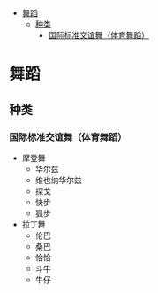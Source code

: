 <!-- TOC -->

- [舞蹈](#舞蹈)
    - [种类](#种类)
        - [国际标准交谊舞（体育舞蹈）](#国际标准交谊舞体育舞蹈)

<!-- /TOC -->

# 舞蹈

## 种类

### 国际标准交谊舞（体育舞蹈）

- 摩登舞
    - 华尔兹
    - 维也纳华尔兹
    - 探戈
    - 快步
    - 狐步
- 拉丁舞
    - 伦巴
    - 桑巴
    - 恰恰
    - 斗牛
    - 牛仔